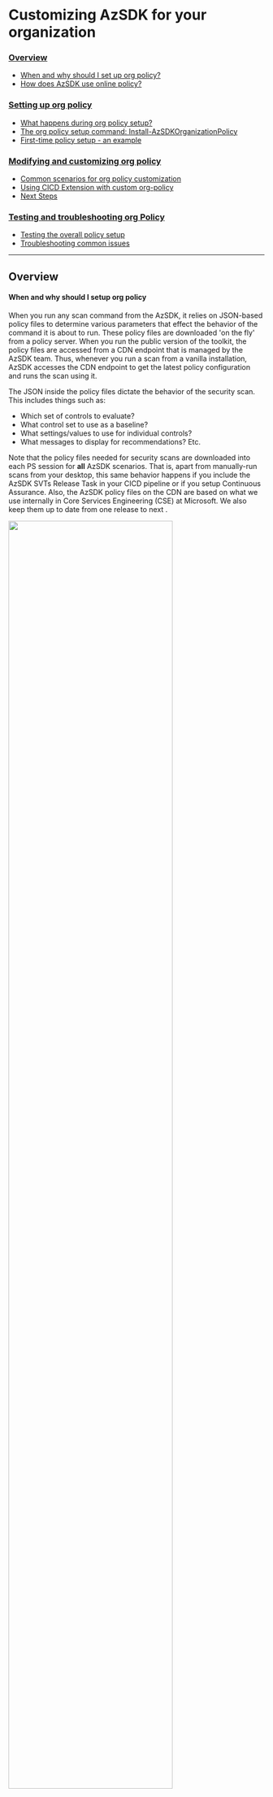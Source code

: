 # Customizing AzSDK for your organization

### [Overview](Readme.md#overview-1)
 - [When and why should I set up org policy?](Readme.md#when-and-why-should-i-setup-org-policy)
 - [How does AzSDK use online policy?](Readme.md#how-does-azsdk-use-online-policy)

### [Setting up org policy](Readme.md#setting-up-org-policy-1)
 - [What happens during org policy setup?](Readme.md#what-happens-during-org-policy-setup)
 - [The org policy setup command: Install-AzSDKOrganizationPolicy](Readme.md#the-org-policy-setup-command-install-azsdkorganizationpolicy)
 - [First-time policy setup - an example](Readme.md#first-time-policy-setup---an-example)
 
### [Modifying and customizing org policy](Readme.md#modifying-and-customizing-org-policy-1)
 - [Common scenarios for org policy customization](Readme.md#common-scenarios-for-org-policy-customization)  
 - [Using CICD Extension with custom org-policy](Readme.md#using-cicd-extension-with-custom-org-policy)
 - [Next Steps](Readme.md#next-steps)


### [Testing and troubleshooting org Policy](Readme.md#testing-and-troubleshooting-org-policy-1)
 - [Testing the overall policy setup](Readme.md#testing-the-overall-policy-setup)
 - [Troubleshooting common issues](Readme.md#troubleshooting-common-issues)
----------------------------------------------------------------

## Overview

#### When and why should I setup org policy

When you run any scan command from the AzSDK, it relies on JSON-based policy files to determine various 
parameters that effect the behavior of the command it is about to run. These policy files are downloaded 'on the fly' from a policy 
server. When you run the public version of the toolkit, the policy files are accessed from a CDN endpoint 
that is managed by the AzSDK team. Thus, whenever you run a scan from a vanilla installation, 
AzSDK accesses the CDN endpoint to get the latest policy configuration and runs the scan using 
it. 

The JSON inside the policy files dictate the behavior of the security scan. 
This includes things such as:
 - Which set of controls to evaluate?
 - What control set to use as a baseline?
 - What settings/values to use for individual controls? 
 - What messages to display for recommendations? Etc.


Note that the policy files needed for security scans are downloaded into each PS session for **all** 
AzSDK scenarios. That is, apart from manually-run scans from your desktop, this same behavior happens 
if you include the AzSDK SVTs Release Task in your CICD pipeline or if you setup Continuous Assurance. 
Also, the AzSDK policy files on the CDN are based on what we use internally in Core Services Engineering 
(CSE) at Microsoft. We also keep them up to date from one release to next .

<!--![Org Policy - The big picture](../Images/07_OrgPolicy_Big_Picture.png)-->

<img src="../Images/07_OrgPolicy_Big_Picture.png" width="80%" />


 
 While the out-of-box files on CDN may be good for limited use, in many contexts you may want to "customize" 
the behavior of the security scans for your environment. You may want to do things such as: (a) enable/disable 
some controls, (b) change control settings to better match specific security policies within your org, 
(c) change various messages, (d) add additional filter criteria for certain regulatory requirements that teams 
in your org can leverage, etc. When faced with such a need, you need a way to create and manage 
a dedicated policy endpoint customized to the needs of your environment. The organization policy setup feature 
helps you do that in an automated fashion. 

In this document, we will look at how to setup an organization-specific policy endpoint, how to make changes 
to and manage the policy files and how to accomplish various common org-specific policy/behavior customizations 
for the AzSDK.

#### How does AzSDK use online policy?

Let us look at how policy files are leveraged in a little more detail. 

When you install AzSDK, it downloads the latest AzSDK module from the PS Gallery. Along with this module there
is an *offline* set of policy files that go in a sub-folder under the %userprofile%\documents\WindowsPowerShell\Modules\AzSDK\<version> folder. 
It also places (or updates) an AzSDKSettings.JSON file in your %LocalAppData%\AzSDK folder. It is this latter 
file that contains the policy endpoint (or policy server) URL that is used by all local commands. 

Whenever any command is run, AzSDK uses the policy server URL to access the policy endpoint. It first downloads 
a 'metadata' file that contains information about what other files are available on the policy server. After 
that, whenever AzSDK needs a specific policy file to actually perform a scan, it loads the local copy of 
the policy file into memory and 'overlays' any settings *if* the corresponding file was also found on the 
server-side. 

It then accesses the policy to download a 'metadata' file that helps it determine the actual policy files list 
that is present on the server. Thereafter, the scan runs by overlaying the settings obtained from the server with 
the ones that are available in the local installation module folder. This means that if there hasn't been anything 
overridden for a specific feature (e.g., Storage), then it won't find a policy file for that listed in the server
 metadata file and the local policy file for that feature will get used. 

The image below shows this flow with inline explanations: 

<!--![Effective org Policy Evaluation](../Images/07_OrgPolicy_Online_Policy_Flow.png)-->
<img alt="Effective Org Policy Evaluation" src="../Images/07_OrgPolicy_Online_Policy_Flow.png" width="60%" />


## Setting up org policy

#### What happens during org policy setup?

At a high level, the org policy setup support for AzSDK does the following:
 - Sets up a storage account to hold various policy artifacts in the subscription you want to use for hosting 
your policy endpoint. (This should be a secure, limited-access subscription to be used only for managing your 
org's AzSDK policy.)
 - Uploads the minimum set of policy files required to bootstrap your policy server.
 - Sets up an Application Insights telemetry account in the subscription so as to facilitate visibility of control 
scan/telemetry events in your central subscription. (This is where control 'pass/fail' events will get sent when other 
people in the org start using the version of AzSDK customized for your org.)
 - Creates a special folder (or uses one specified by you) for storing a local copy of all customizations made to policy.
 - Creates an org-specific (customized) installer that others in your org will use to install and configure the AzSDK 
per your org's policy.

Let us now look at the command that will help with the above and a few examples…

#### The org policy setup command (`Install-AzSDKOrganizationPolicy`)

This command helps the central security team of an organization to customize the behavior of various functions
and security controls checked by AzSDK.  

As discussed in previous sections, AzSDK runtime behavior is mainly controlled through JSON-based policy files 
which have a predefined schema. The command helps in creating a policy store and other required components to
host and maintain a custom set of policy files that override the default AzSDK behavior. 

| Parameter| Description | Required? | Default Value | Comments |
| ---- | ---- | ---- |----|---- |
| SubscriptionId | Subscription ID of the Azure subscription in which organization policy  store will be created. | Yes | None | 
|OrgName | The name of your organization. The value will be used to generate names of Azure resources being created as part of policy setup. This should be alphanumeric. | Yes | None |
| DepartmentName | The name of a department in your organization. If provided, this value is concatenated to the org name parameter. This should be alphanumeric. | No | None |
| PolicyFolderPath | The local folder in which the policy files capturing org-specific changes will be stored for reference. This location can be used to manage policy files. | No | User Desktop |
| ResourceGroupLocation | The location in which the Azure resources for hosting the policy will be created. | No | EastUS2 | To obtain valid locations, use Get-AzureRMLocation cmdlet |

#### First-time policy setup - an example
The following example will set up policies for IT department of Contoso organization. 

You must be an 'Owner' or 'Contributor' for the subscription in which you want to host your org's policy artefacts.
Also, make sure that that the org name and dept name are purely alphanumeric and their combined length is less that 19 characters.

```PowerShell
Install-AzSDKOrganizationPolicy -SubscriptionId <SubscriptionId> ` 
           -OrgName "Contoso" ` 
           -DepartmentName "IT" ` 
           -PolicyFolderPath "D:\ContosoPolicies"
```
The execution of command will create following resources in the subscription (if they don't already exist): 
1. Resource Group (AzSDK-Contoso-IT-RG) - AzSDK-\<OrgName>-\<DepartmentName>-RG. 
2. Storage Account (azsdkcontosoitsa) - azsdk\<OrgName>\<DepartmentName>sa.
3. Application Insight (AzSDK-Contoso-IT-AppInsight) - AzSDK-\<OrgName>-\<DepartmentName>-AppInsight. 

It will also create a very basic 'customized' policy involving just a single change (an org-specific message
in AzSdk.json) and upload AzSdk.json, ServerConfigMetadata.json files to the storage account. It will also
upload an org-specific installation script called AzSDK-EasyInstaller.ps1 to another container within the same 
storage account and another file called ScanAgent.ps1 which is used to support the Continuous Assurance feature.
At the end of execution, an 'iwr' command line will be printed to the console. This command leverages the org-specific
 installation script from the storage account for installing AzSDK. The org-specific installer will ensure that 
anyone who installs AzSDK using your 'iwr' command not only gets the core AzSDK module but their local installation 
of AzSDK is also configured to use org-specific policy settings (e.g., policy server URL, telemetry key, etc.)

```PowerShell
iwr 'https://azsdkcontosoitsa.blob.core.windows.net/installer/AzSDK-EasyInstaller.ps1' -UseBasicParsing | iex 
```

## Modifying and customizing org policy 

All subsequent runs of the (same) command above will pick up the JSON files from local PolicyFolderPath and upload 
to policy store, provided the values for OrgName and DepartmentName remain unchanged. (This is required
because the command internally evaluates the locations of various artifacts based on these values.) To modify policy
or add more policy customizations, we shall be reusing the same command as used for first-time setup.

> **Note**: ServerConfigMetadata.json and AzSDK-EasyInstaller.ps1 will always get overwritten on the subsequent run of the command. 

	
#### Common scenarios for org policy customization

In this section let us look at typical use cases for org policy customization and how to accomplish them. 
We will cover the following:

1. Changing the default 'Running AzSDK using…' message  
2. Changing a global setting for some control
3. Changing/customizing a server baseline policy set
4. Customizing specific controls for a service SVT (e.g., Storage.json)
   1. Turning controls On/Off
   2. Changing Recommendation Text
   3. Changing Severity, etc.
5. Changing ARM policy/Alerts set (coming soon…)
6. Changing RBAC mandatory/deprecated lists (coming soon…)


> Note: To edit policy JSON files, use a friendly JSON editor such as Visual Studio Code. It will save you lot of
> debugging time by telling you when objects are not well-formed (extra commas, missing curly-braces, etc.)! This
> is key because in a lot of policy customization tasks, you will be taking existing JSON objects and removing
> large parts of them (to only keep the things you want to modify).

The general workflow for all policy changes will be similar and involve the following steps:

 1) Go to the folder you have used (or the org-setup command auto-generated) for your org-customized policies
 2) Make any modifications to existing files (or add additional policy files as required)
 3) Make sure that there's an entry in the ServerConfigMetadata.json file for all the files you have modified
 (Make sure that this entry matches the file names with correct case!)
 4) Run the policy update command to upload all artifacts to the policy server
 5) Test in a fresh PS console that the policy change is in effect. (Policy changes do not require re-installation of AzSDK.)

Note that you can upload policy files from any folder (e.g., a clone of the originally used/created one). It just needs to 
have the same folder structure as the default one generated by the first-time policy setup and you must specify
the folder path using the '-PolicyFolderPath' parameter.

Because policy on the server works using the 'overlay' approach, the corresponding file on the server
only needs to have the specific changes that are required (plus some identifying elements in some cases).

Lastly, note that when making modifications we will **never** edit the files that came with the AzSDK installation. 
We will create copies of the files we wish to edit, place them in our org-policy folder and make requisite
modifications there.

##### a) Changing the default `'Running AzSDK using...'` message
Whenever any user in your org runs an AzSDK command after having installed AzSDK using your org-specific installer, 
they should see a message such as the following (note the 'Contoso-IT') indicating that AzSDK is running using an org-specific policy:

    Running AzSDK cmdlet using Contoso-IT policy

Notice that here, the default (first time) org policy setup injects the 'Contoso-IT' based on the OrgName and
the DeptName that you provided when you setup your org policy server. (When users are running without your 
org policy correctly setup, they will see the 'Running AzSDK cmdlet using generic (org-neutral)
policy' message which comes from the AzSDK public CDN endpoint.)

This message resides in the AzSdk.json policy file on the server and the AzSDK *always* displays the text 
from the server version of this file.

You may want to change this message to something more detailed. (Or even use this as a mechanism to notify all users
within the org about something related to AzSDK that they need to attend to immediately.) 
In this example let us just make a simple change to this message. We will just add '*' characters on either side 
of the 'Contoso-IT' so it stands out a bit.

###### Steps:

 i) Open the AzSdk.json from your local org-policy folder

 ii) Edit the value for "Policy Message" field by adding 3 '*' characters on each side of 'Contoso-IT' as under:
```
    "PolicyMessage" : "Running AzSDK cmdlet using *** Contoso-IT *** policy"
```
 iii) Save the file
 
 iv) Run the policy setup command (the same command you ran for the first time setup)

###### Testing:

The updated policy is now on the policy server. You can ask another person to test this by running any AzSDK cmdlet
(e.g., Get-AzSDKInfo) in a **fresh** PS console. When the command starts, it will show an updated message as in the 
image below:

![Org Policy - Changed Message](../Images/07_OrgPolicy_Chg_Org_Policy_Msg_PS.png) 

This change will be immediately in effect across your organization. Anyone running AzSDK commands (in fresh PS sessions)
should see the new message. 

##### b) Changing a control setting for specific controls 
Let us now change some numeric setting for a control. A typical setting you may want to tweak is the count of
maximum owners/admins for your org's subscriptions that is checked in one of the subscription security controls. (The out-of-box default is 5.)

This setting resides in a file called ControlSettings.json. Because the first-time org policy setup does not
customize anything from this, we will first need to copy this file from the local AzSDK installation.

The local version of this file should be in the following folder:
```PowerShell
    %userprofile%\Documents\WindowsPowerShell\Modules\AzSDK\<version>\Framework\Configurations\SVT
```

   ![Local AzSDK Policies](../Images/07_OrgPolicy_AzSDK_Local_Policy_Folder.png) 
 
Note that the 'Configurations' folder in the above picture holds all policy files (for all features) of AzSDK. We 
will make copies of files we need to change from here and place the changed versions in the org-policy folder. 
Again, you should **never** edit any file directly in the local installation policy folder of AzSDK. 
Rather, **always** copy the file to your own org-policy folder and edit it there.

###### Steps:

 i) Copy the ControlSettings.json from the AzSDK installation to your org-policy folder
 
 ii) Remove everything except the "NoOfApprovedAdmins" line while keeping the JSON object hierarchy/structure intact
    ![Edit Number of Admins](../Images/07_OrgPolicy_Chg_Admin_Count.png) 

 iii) Save the file
 
 iv) Edit the ServerConfigMetadata.json file in the org-policy folder and create an entry for this file (if not already there)

![Entry in ServerConfigMetadata.json](../Images/07_OrgPolicy_Chg_SCMD_Entry.png) 

```JSON
{
    "OnlinePolicyList" : [
        {
            "Name" : "AzSdk.json"
        }, 
        {
            "Name" : "ControlSettings.json"
        }
    ]
}
```

 v) Rerun the policy setup command (the same command you ran for the first time setup)
 
###### Testing: 

Anyone in your org can now start a fresh PS console and the result of the evaluation of the number of owners/admins control in 
the subscription security scan (Get-AzSDKSubscriptionSecurityStatus) should reflect that the new setting is in 
effect. (E.g., if you changes the max count to 3 and they had 4 owners/admins in their subscription, then the control
result will change from 'Passed' to 'Failed'.)


##### c) Creating a custom control 'baseline' for your org
Note that a powerful capability of AzSDK is the ability for an org to define a baseline control set on the policy server
that can be leveraged by all individuals in the org (and in other AzSDK scenarios like CICD, CA, etc.) via the "-UseBaselineControls" parameter
during scan commands. 

By default, when someone runs against the CDN endpoint, the "-UseBaselineControls" parameter leverages the set of
controls listed as baseline in the ControlSettings.json file present on CDN. 

However, once you have set up an org policy server for your organization, the CDN endpoint is no more in use. (As a 
side note, you can always 'simulate' CDN-based/org-neutral execution by removing or renaming your 
`%localappdata%\Microsoft\AzSDK\AzSDKSettings.json` file.) Thus, after org policy is setup, there will 
not be a 'baseline' control set defined for your organization. Indeed, if you run any of the scan commands using the
"-UseBaselineControls" switch, you will see that the switch gets ignored and **all** controls for respective 
resources are evaluated. 

To support the baseline controls behavior for your org, you will need to define your baseline in the ControlSettings.json
file. Here are the steps...

###### Steps: 

(We will assume you have tried the max owner/admin count steps in (b) above and edit the ControlSettings.json 
file already present in your org policy folder.)

 i) Edit the ControlSettings.json file to add a 'BaselineControls' object as per below:
 
```JSON
{
   "NoOfApprovedAdmins": 1,
   "BaselineControls": {
      "ResourceTypeControlIdMappingList": [
         {
            "ResourceType": "AppService",
            "ControlIds": [
               "Azure_AppService_DP_Dont_Allow_HTTP_Access",
               "Azure_AppService_AuthN_Use_AAD_for_Client_AuthN"
            ]
         },
         {
            "ResourceType": "Storage",
            "ControlIds": [
               "Azure_Storage_AuthN_Dont_Allow_Anonymous",
               "Azure_Storage_Deploy_Use_Geo_Redundant"
            ]
         }
      ],
      "SubscriptionControlIdList": [
         "Azure_Subscription_AuthZ_Limit_Admin_Owner_Count",
         "Azure_Subscription_AuthZ_Dont_Use_NonAD_Identities",
         "Azure_Subscription_Config_Azure_Security_Center"
      ],
      "ExpiryInDays": 6,
      "SupportedSources": [ "CC" ]
   }
}
```

> Notice how, apart from the couple of extra elements at the end, the baseline set is pretty much a list of 'ResourceType'
and 'ControlIds' for that resource...making it fairly easy to customize/tweak your own org baseline. 
> Here the name and casing of the resource type name must match that of the policy JSON file for the corresponding 
> resource's JSON file in the SVT folder and the control ids must match those included in the JSON file. 

> Note: Here we have used a very simple baseline with just a couple of resource types and a very small control set.
> A more realitic baseline control set will be more expansive. 
> <!-- TODO - add CDN-baseline pointer --> 
    
 ii) Save the ControlSettings.json file
 
 iii) Confirm that an entry for ControlSettings.json is already there in the ServerConfigMetadata.json file. (Else see step-iii in (c) above.)
 
 iv) Run the policy setup command (the same command you ran for the first time setup)

###### Testing:

To test that the baseline controls set is in effect, anyone in your org can start a fresh PS console and run the subscription
and resources security cmdlets with the `-UseBaselineControls` parameter. You will see that regardless of the actual
types of Azure resources present in their subscriptions, only the ones mentioned in the baseline get evaluated in the scan
and, even for those, only the baseline controls get evaluated.


##### d) Customizing specific controls for a service 

In this example, we will make a slightly more involved change in the context of a specific SVT (Storage). 

Imagine that you want to turn off the evaluation of some control altogether (regardless of whether people use the `-UseBaselineControls` parameter or not).
Also, for another control, you want people to use a recommendation which leverages an internal tool the security team
in your org has developed. Let us do this for the Storage.json file. Specifically, we will turn off the evaluation
of `Azure_Storage_Audit_Issue_Alert_AuthN_Req` altogether. We will modify severity of 
`Azure_Storage_AuthN_Dont_Allow_Anonymous` to `Critical` for our org (it is `High` by default) and
we will change the recommendation people in our org will follow if they need to address an issue with 
the `Azure_Storage_Deploy_Use_Geo_Redundant` control.

###### Steps: 
 
 i) Copy the Storage.json from the AzSDK installation to your org-policy folder

 ii) Remove everything except the ControlID, the Id and the specific property we want to modify as discussed above. 

 iii) Make changes to the properties of the respective controls so that the final JSON looks like the below. 

```JSON
{
  "Controls": [
   {
      "ControlID": "Azure_Storage_AuthN_Dont_Allow_Anonymous",
      "Id": "AzureStorage110",
      "ControlSeverity": "Critical"
   },
   {
      "ControlID": "Azure_Storage_Audit_Issue_Alert_AuthN_Req",
      "Id": "AzureStorage120",
      "Enabled": false
   },
   {
      "ControlID": "Azure_Storage_Deploy_Use_Geo_Redundant",
      "Id": "AzureStorage130",
      "Recommendation": "**Note**: Use our Contoso-IT-EnableGRS.ps1 tool for this!"
   }
  ]
}
```
> Note: The 'Id' field is used for identifying the control for policy merging. We are keeping the 'ControlId'
> field only because of the readability.

 iii) Save the file

 iv) Edit the ServerConfigMetadata.json file in the org-policy folder and create an entry for this file (if not already there)

 It should look something like the below:
```JSON
{
    "OnlinePolicyList" : [
        {
            "Name" : "AzSdk.json"
        }, 
        {
            "Name" : "ControlSettings.json"
        }, 
        {
            "Name" : "Storage.json"
        }
    ]
}
```  

 v) Rerun the org policy setup command (the same command you ran for the first time setup)
 
###### Testing: 
Someone in your org can test this change using the `Get-AzSDKAzureServicesSecurityStatus` command on a target
resource group which contains a storage account. If run with the `-UseBaselineControls` switch, you will see that
the anonymous access control shows as `Critical` in the output CSV and the GRS control recommendation has changed to
the custom (internal tool) recommendation you wanted people in your org to follow. The image below shows the CSV file
from a baseline scan after this change: 

![Changed Storage controls - Baseline Scan](../Images/07_OrgPolicy_Chg_SVT_JSON.png) 

Likewise, if you run without the `-UseBaselineControls` parameter, you will see that the anon-alert control does not get evaluated and does not
appear in the resulting CSV file. 


## Using CICD Extension with custom org-policy

To set up CICD when using custom org-policy, please follow below steps:
1. Add Security Verification Tests (SVTs) in VSTS pipeline by following the main steps [here](../03-Security-In-CICD#adding-svts-in-the-release-pipeline) .
2. Obtain the policy store URl by :
	1. Download the installer file (ps1) from Org specific iwr command.To  download file, just open the URL from iwr command.
	```	
	E.g.: iwr 'https://azsdkxxx.blob.core.windows.net/installer/AzSDK-EasyInstaller.ps1' -UseBasicParsing | iex
	```
	2.  Open the downloaded file, find the following variable and copy the URL as below. 
	```	
	[string] $OnlinePolicyStoreUrl = "https://azsdkxxx.blob.core.windows.net/policies/`$(`$Version)/`$(`$FileName)?sv=2016-05-		31&sr=c&sig=xxx&spr=https&st=2018-01-02T11%3A18%3A37Z&se=2018-07-03T11%3A18%3A37Z&sp=rl" , 
	```
3. Remove the 4 backtick (\`) characters from URL.
```
E.g. https://azsdkxxx.blob.core.windows.net/policies/$($Version)/$($FileName)?sv=2016-05-31&sr=c&sig=xxx&spr=https&st=2018-01-02T11%3A18%3A37Z&se=2018-07-03T11%3A18%3A37Z&sp=rl
```
4. Add following variables in the release definition in which ‘AzSDK Security Verification Tests’ task is added. 
	1. AzSDKServerURL = <Modified URL from step 4>.
	2. EnableServerAuth = false 
	
Having set the policy URL along with AzSDK_SVTs Task, you can verify if your CICD task has been properly setup by following steps [here](../03-Security-In-CICD#verifying-that-the-svts-have-been-added-and-configured-correctly) .


## Next Steps:

Once your org policy is setup, all scenarios/use cases of AzSDK should work seamlessly with your org policy server
as the policy endpoint for your org (instead of the default CDN endpoint). Basically, you should be able to do one 
or more of the following using AzSDK:

 - People will be able to install AzSDK using your special org-specific installer (the 'iwr' install command)
 - Developers will be able to run manual scans for security of their subscriptions and resources (GRS, GSS commands)
 - Teams will be able to configure the AzSDK SVT release task in their CICD pipelines
 - Subscription owners will be able to setup Continuous Assurance (CA) from their local machines (**after** they've installed
 AzSDK using your org-specific 'iwr' installer locally)
 - Monitoring teams will be able to setup AzSDK OMS view and see scan results from CA (and also manual scans and CICD if configured) 
 - You will be able to do central governance for your org by leveraging telemetry events that will collect in the master subscription
 from all the AzSDK activity across your org. 

## Testing and troubleshooting org policy

#### Testing the overall policy setup
The policy setup command is fairly lightweight - both in terms of effort/time and in terms of costs incurred. We recommend that
you set up a 'Staging' environment where you can do all pre-testing of policy setup, policy changes, etc. A limited number of 
people could be engaged for testing the actual end user effects of changes before deploying them broadly. 
Also, you can choose to retain the staging setup or just re-create a fresh one for each major policy change.

For your actual (production) policies, we recommend that you check them into source control and use the local close of *that* folder as the location
for the AzSDK org policy setup command when uploading to the policy server. In fact, setting things up so that any policy
modifications are pushed to the policy server via a CICD pipeline would be ideal. (That is how we do it at CSE.)

	
#### Troubleshooting common issues 
Here are a few common things that may cause glitches and you should be careful about:

- Make sure you use exact case for file names for various policy files (and the names must match case-and-all
with the entries in the ServerConfigMetadata.json file)
- Make sure that no special/BOM characters get introduced into the policy file text. (The policy upload code does scrub for
a few known cases but we may have missed the odd one.)
- Don't forget to make entries in ServerConfigMetadata.json for all files you have changed.
- Note that the policy upload command always generates a fresh installer.ps1 file for upload. If you want to make changes to 
that, you may have to keep a separate copy and upload it. (We will revisit this in future sprints.)
